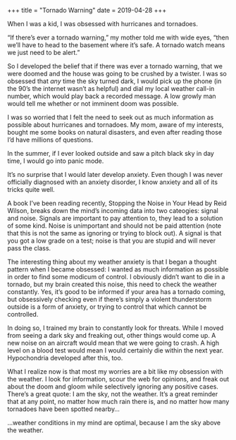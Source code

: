 +++
title = "Tornado Warning"
date = 2019-04-28
+++

When I was a kid, I was obsessed with hurricanes and tornadoes.

“If there’s ever a tornado warning,” my mother told me with wide eyes, “then we’ll have to head to the basement where it’s safe. A tornado watch means we just need to be alert.”

So I developed the belief that if there was ever a tornado warning, that we were doomed and the house was going to be crushed by a twister. I was so obsessed that _any_ time the sky turned dark, I would pick up the phone (in the 90’s the internet wasn’t as helpful) and dial my local weather call-in number, which would play back a recorded message. A low growly man would tell me whether or not imminent doom was possible.

I was so worried that I felt the need to seek out as much information as possible about hurricanes and tornadoes. My mom, aware of my interests, bought me some books on natural disasters, and even after reading those I’d have millions of questions.

In the summer, if I ever looked outside and saw a pitch black sky in day time, I would go into panic mode.

It’s no surprise that I would later develop anxiety. Even though I was never officially diagnosed with an anxiety disorder, I know anxiety and all of its tricks quite well.

A book I’ve been reading recently, Stopping the Noise in Your Head by Reid Wilson, breaks down the mind’s incoming data into two cateogies: signal and noise. Signals are important to pay attention to, they lead to a solution of some kind. Noise is unimportant and should not be paid attention (note that this is not the same as ignoring or trying to block out). A signal is that you got a low grade on a test; noise is that you are stupid and will never pass the class.

The interesting thing about my weather anxiety is that I began a thought pattern when I became obsessed: I wanted as much information as possible in order to find some modicum of control. I obviously didn’t want to die in a tornado, but my brain created this noise, this need to check the weather constantly. Yes, it’s good to be informed if your area has a tornado coming, but obsessively checking even if there’s simply a violent thunderstorm outside is a form of anxiety, or trying to control that which cannot be controlled.

In doing so, I trained my brain to constantly look for threats. While I moved from seeing a dark sky and freaking out, other things would come up. A new noise on an aircraft would mean that we were going to crash. A high level on a blood test would mean I would certainly die within the next year. Hypochondria developed after this, too.

What I realize now is that most my worries are a bit like my obsession with the weather. I look for information, scour the web for opinions, and freak out about the doom and gloom while selectively ignoring any positive cases. There’s a great quote: I am the sky, not the weather. It’s a great reminder that at any point, no matter how much rain there is, and no matter how many tornadoes have been spotted nearby…

…weather conditions in my mind are optimal, because I am the sky above the weather.